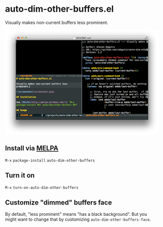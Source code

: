 # auto-dim-other-buffers.el

Visually makes non-current buffers less prominent.

![screenshot](screenshot.png)

## Install via [MELPA](http://melpa.milkbox.net/)

`M-x` `package-install` `auto-dim-other-buffers`

## Turn it on

`M-x` `turn-on-auto-dim-other-buffers`

## Customize "dimmed" buffers face

By default, "less prominent" means "has a black background". But you might want to change that by customizing `auto-dim-other-buffers-face`.
